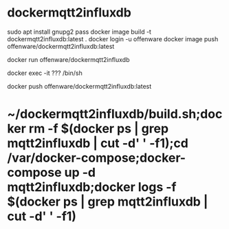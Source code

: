 # dockermqtt2influxdb

sudo apt install gnupg2 pass
docker image build -t dockermqtt2influxdb:latest  .
docker login -u offenware
docker image push offenware/dockermqtt2influxdb:latest

docker run offenware/dockermqtt2influxdb

docker exec -it ??? /bin/sh

docker push offenware/dockermqtt2influxdb:latest

# ~/dockermqtt2influxdb/build.sh;docker rm -f $(docker ps | grep mqtt2influxdb | cut -d' ' -f1);cd /var/docker-compose;docker-compose up -d mqtt2influxdb;docker logs -f $(docker ps | grep mqtt2influxdb | cut -d' ' -f1)